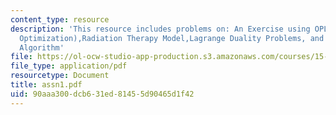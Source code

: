 ```yaml
---
content_type: resource
description: 'This resource includes problems on: An Exercise using OPL Studio Portfolio
  Optimization),Radiation Therapy Model,Lagrange Duality Problems, and Bisection Line-Search
  Algorithm'
file: https://ol-ocw-studio-app-production.s3.amazonaws.com/courses/15-094j-systems-optimization-models-and-computation-sma-5223-spring-2004/90aaa300dcb631ed81455d90465d1f42_assn1.pdf
file_type: application/pdf
resourcetype: Document
title: assn1.pdf
uid: 90aaa300-dcb6-31ed-8145-5d90465d1f42
---
```

